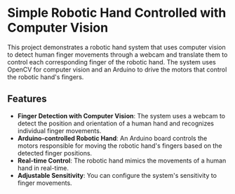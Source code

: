 
# Simple Robotic Hand Controlled with Computer Vision

This project demonstrates a robotic hand system that uses computer vision to detect human finger movements through a webcam and translate them to control each corresponding finger of the robotic hand. The system uses OpenCV for computer vision and an Arduino to drive the motors that control the robotic hand's fingers.

## Features

- **Finger Detection with Computer Vision**: The system uses a webcam to detect the position and orientation of a human hand and recognizes individual finger movements.
- **Arduino-controlled Robotic Hand**: An Arduino board controls the motors responsible for moving the robotic hand's fingers based on the detected finger positions.
- **Real-time Control**: The robotic hand mimics the movements of a human hand in real-time.
- **Adjustable Sensitivity**: You can configure the system's sensitivity to finger movements.




